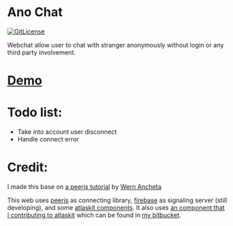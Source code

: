 # Ano Chat
[![GitLicense](https://gitlicense.com/ducthienbui97/Ano-Chat/badge)](https://gitlicense.com/ducthienbui97/Ano-Chat/license)

Webchat allow user to chat with stranger anonymously without login or any third party involvement.


# [Demo](http://anochat.thienbui.tech)

# Todo list:
- Take into account user disconnect
- Handle connect error

# Credit:
I made this base on [a peerjs tutorial](https://www.sitepoint.com/file-sharing-component-react/) by [Wern Ancheta](https://github.com/anchetaWern)

This web uses [peerjs](http://peerjs.com/) as connecting library, [firebase](https://firebase.google.com/) as signaling server (still developing), and some [atlaskit components](https://atlaskit.atlassian.com/). It also uses [an component that I contributing to atlaskit](https://bitbucket.org/atlassian/atlaskit/pull-requests/2945) which can be found in [my bitbucket](https://bitbucket.org/thienbui97/atlaskit/src/64bb27c21f0eb6ebc081d6f6249f9a28f85cd7d3/packages/text-area/?at=master).
